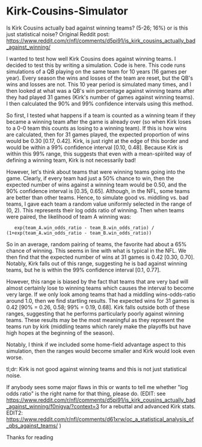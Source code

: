 # Kirk-Cousins-Simulator
Is Kirk Cousins actually bad against winning teams? (5-26; 16%) or is this just statistical noise? Original Reddit post: https://www.reddit.com/r/nfl/comments/d5pi91/is_kirk_cousins_actually_bad_against_winning/

I wanted to test how well Kirk Cousins does against winning teams. I decided to test this by writing a simulation. Code is here. This code runs simulations of a QB playing on the same team for 10 years (16 games per year). Every season the wins and losses of the team are reset, but the QB's wins and losses are not. This 10 year period is simulated many times, and I then looked at what was a QB's win percentage against winning teams after they had played 31 games (Kirk's number of games against winning teams). I then calculated the 90% and 99% confidence intervals using this method.

So first, I tested what happens if a team is counted as a winning team if they became a winning team after the game is already over (so when Kirk loses to a 0-0 team this counts as losing to a winning team). If this is how wins are calculated, then for 31 games played, the expected proportion of wins would be 0.30 [0.17, 0.42]. Kirk, is just right at the edge of this border and would be within a 99% confidence interval [0.10, 0.48]. Because Kirk is within this 99% range, this suggests that even with a mean-spirited way of defining a winning team, Kirk is not necessarily bad!

However, let's think about teams that were winning teams going into the game. Clearly, if every team had just a 50% chance to win, then the expected number of wins against a winning team would be 0.50, and the 90% confidence interval is [0.35, 0.65]. Although, in the NFL, some teams are better than other teams. Hence, to simulate good vs. middling vs. bad teams, I gave each team a random value uniformly selected in the range of (0, 2). This represents their log odds ratio of winning. Then when teams were paired, the likelihood of team A winning was:

       exp(team_A.win_odds_ratio - team_B.win_odds_ratio) / (1+exp(team_A.win_odds_ratio - team_B.win_odds_ratio))

So in an average, random pairing of teams, the favorite had about a 65% chance of winning. This seems in line with what is typical in the NFL. We then find that the expected number of wins at 31 games is 0.42 [0.30, 0.70]. Notably, Kirk falls out of this range, suggesting he is bad against winning teams, but he is within the 99% confidence interval [0.1, 0.77].

However, this range is biased by the fact that teams that are very bad will almost certainly lose to winning teams which causes the interval to become very large. If we only look among teams that had a middling wins-odds-ratio around 1.0, then we find startling results. The expected wins for 31 games is 0.42 [90% = 0.26, 0.58; 99% = 0.19, 0.68]. Kirk falls outside both of these ranges, suggesting that he performs particularly poorly against winning teams. These results may be the most meaningful as they represent the teams run by kirk (middling teams which rarely make the playoffs but have high hopes at the beginning of the season).

Notably, I think if we included some home-field advantage aspect to this simulation, then the ranges would become smaller and Kirk would look even worse.

tl;dr: Kirk is not good against winning teams and this is not just statistical noise.

If anybody sees some major flaws in this or wants to tell me whether "log odds ratio" is the right name for that thing, please do. (EDIT: see https://www.reddit.com/r/nfl/comments/d5pi91/is_kirk_cousins_actually_bad_against_winning/f0nigya/?context=3 for a rebuttal and advanced Kirk stats. EDIT2: https://www.reddit.com/r/nfl/comments/d61xrw/oc_a_statistical_analysis_of_qbs_against_teams/ )

Thanks for reading
